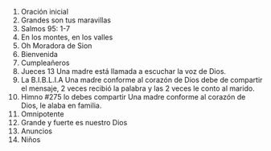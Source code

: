 1. Oración inicial
2. Grandes son tus maravillas
3. Salmos 95: 1-7
4. En los montes, en los valles
5. Oh Moradora de Sion
6. Bienvenida
7. Cumpleañeros
8. Jueces 13
	Una madre está llamada a escuchar la voz de Dios.
9. La B.I.B.L.I.A
	Una madre conforme al corazón de Dios debe de compartir el mensaje, 2 veces recibió la palabra y las 2 veces le conto al marido.
10. Himno #275 lo debes compartir
	Una madre conforme al corazón de Dios, le alaba en familia.
11. Omnipotente
12. Grande y fuerte es nuestro Dios
13. Anuncios
14. Niños
